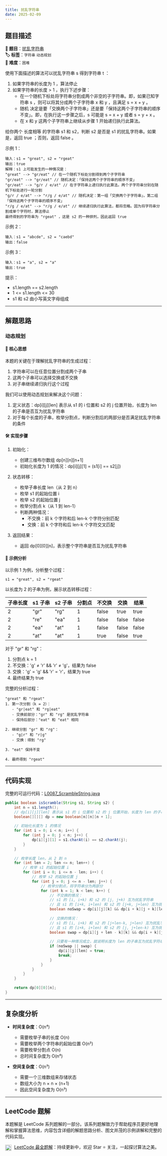 ```yaml
---
title: 扰乱字符串
date: 2025-02-09
---
```


## 题目描述

**🔗 题目**：[扰乱字符串](https://leetcode.cn/problems/scramble-string/)  
**🏷️ 标签**：`字符串` `动态规划`  
**🔴 难度**：`困难`  

使用下面描述的算法可以扰乱字符串 s 得到字符串 t ：
1. 如果字符串的长度为 1 ，算法停止
2. 如果字符串的长度 > 1 ，执行下述步骤：
   - 在一个随机下标处将字符串分割成两个非空的子字符串。即，如果已知字符串 s ，则可以将其分成两个子字符串 x 和 y ，且满足 s = x + y 。
   - 随机 决定是要「交换两个子字符串」还是要「保持这两个子字符串的顺序不变」。即，在执行这一步骤之后，s 可能是 s = x + y 或者 s = y + x 。
   - 在 x 和 y 这两个子字符串上继续从步骤 1 开始递归执行此算法。

给你两个 长度相等 的字符串 s1 和 s2，判断 s2 是否是 s1 的扰乱字符串。如果是，返回 true ；否则，返回 false 。

示例 1：
```
输入：s1 = "great", s2 = "rgeat"
输出：true
解释：s1 上可能发生的一种情况是：
"great" --> "gr/eat" // 在一个随机下标处分割得到两个子字符串
"gr/eat" --> "gr/eat" // 随机决定：「保持这两个子字符串的顺序不变」
"gr/eat" --> "g/r / e/at" // 在子字符串上递归执行此算法。两个子字符串分别在随机下标处进行一轮分割
"g/r / e/at" --> "r/g / e/at" // 随机决定：第一组「交换两个子字符串」，第二组「保持这两个子字符串的顺序不变」
"r/g / e/at" --> "r/g / e/at" // 继续递归执行此算法，都将忽略。因为将字符串分割成单个字符时，算法停止
最终得到的字符串为 "rgeat" ，这是 s2 的一种排列，因此返回 true
```

示例 2：
```
输入：s1 = "abcde", s2 = "caebd"
输出：false
```

示例 3：
```
输入：s1 = "a", s2 = "a"
输出：true
```

提示：
- s1.length == s2.length
- 1 <= s1.length <= 30
- s1 和 s2 由小写英文字母组成

---

## 解题思路
### 动态规划

#### 📝 核心思想
本题的关键在于理解扰乱字符串的生成过程：
1. 字符串可以在任意位置分割成两个子串
2. 这两个子串可以选择交换或不交换
3. 对子串继续递归执行这个过程

我们可以使用动态规划来解决这个问题：
1. 定义状态：dp[i][j][len] 表示从 s1 的 i 位置和 s2 的 j 位置开始，长度为 len 的子串是否互为扰乱字符串
2. 对于每个长度的子串，枚举分割点，判断分割后的两部分是否满足扰乱字符串的条件

#### 🛠️ 实现步骤
1. 初始化：
   - 创建三维布尔数组 dp[n][n][n+1]
   - 初始化长度为 1 的情况：dp[i][j][1] = (s1[i] == s2[j])

2. 状态转移：
   - 枚举子串长度 len（从 2 到 n）
   - 枚举 s1 的起始位置 i
   - 枚举 s2 的起始位置 j
   - 枚举分割点 k（从 1 到 len-1）
   - 判断两种情况：
     * 不交换：前 k 个字符和后 len-k 个字符分别匹配
     * 交换：前 k 个字符和后 len-k 个字符交叉匹配

3. 返回结果：
   - 返回 dp[0][0][n]，表示整个字符串是否互为扰乱字符串

#### 🧩 示例分析
以示例 1 为例，分析整个过程：
```
s1 = "great", s2 = "rgeat"
```

以长度为 2 的子串为例，展示状态转移过程：

| 子串长度 | s1 子串 | s2 子串 | 分割点 | 不交换 | 交换 | 结果 |
|---------|--------|---------|-------|--------|-----|------|
| 2 | "gr" | "rg" | 1 | false | true | true |
| 2 | "re" | "ea" | 1 | false | false | false |
| 2 | "ea" | "at" | 1 | false | false | false |
| 2 | "at" | "at" | 1 | true | false | true |

对于 "gr" 和 "rg"：
1. 分割点 k = 1
2. 不交换：'g' ≠ 'r' && 'r' ≠ 'g'，结果为 false
3. 交换：'g' = 'g' && 'r' = 'r'，结果为 true
4. 最终结果为 true

完整的分析过程：
```
"great" 和 "rgeat"
1. 第一次分割（k = 2）：
   - "gr|eat" 和 "rg|eat"
   - 交换前部分："gr" 和 "rg" 是扰乱字符串
   - 保持后部分："eat" 和 "eat" 相同

2. 继续分割 "gr" 和 "rg"：
   - "g|r" 和 "r|g"
   - 交换：得到 "rg"

3. "eat" 保持不变

4. 最终得到 "rgeat"
```

---

## 代码实现

完整的可运行代码：[L0087_ScrambleString.java](../src/main/java/L0087_ScrambleString.java)

```java
public boolean isScramble(String s1, String s2) {
    int n = s1.length();
    // dp[i][j][len] 表示从 s1 的 i 位置和 s2 的 j 位置开始，长度为 len 的子串是否互为扰乱字符串
    boolean[][][] dp = new boolean[n][n][n + 1];
    
    // 初始化长度为 1 的情况
    for (int i = 0; i < n; i++) {
        for (int j = 0; j < n; j++) {
            dp[i][j][1] = s1.charAt(i) == s2.charAt(j);
        }
    }
    
    // 枚举长度 len，从 2 到 n
    for (int len = 2; len <= n; len++) {
        // 枚举 s1 的起始位置 i
        for (int i = 0; i <= n - len; i++) {
            // 枚举 s2 的起始位置 j
            for (int j = 0; j <= n - len; j++) {
                // 枚举分割点，将字符串分为两部分
                for (int k = 1; k < len; k++) {
                    // 不交换的情况：
                    // s1 的 [i, i+k) 和 s2 的 [j, j+k) 互为扰乱字符串
                    // 且 s1 的 [i+k, i+len) 和 s2 的 [j+k, j+len) 互为扰乱字符串
                    boolean noSwap = dp[i][j][k] && dp[i + k][j + k][len - k];
                    
                    // 交换的情况：
                    // s1 的 [i, i+k) 和 s2 的 [j+len-k, j+len) 互为扰乱字符串
                    // 且 s1 的 [i+k, i+len) 和 s2 的 [j, j+len-k) 互为扰乱字符串
                    boolean swap = dp[i][j + len - k][k] && dp[i + k][j][len - k];
                    
                    // 只要有一种情况成立，就说明长度为 len 的子串互为扰乱字符串
                    if (noSwap || swap) {
                        dp[i][j][len] = true;
                        break;
                    }
                }
            }
        }
    }
    
    return dp[0][0][n];
}
```

---

## 复杂度分析

- **时间复杂度**：O(n⁴)
  - 需要枚举子串的长度 O(n)
  - 需要枚举两个字符串的起始位置 O(n²)
  - 需要枚举分割点 O(n)
  - 总时间复杂度为 O(n⁴)

- **空间复杂度**：O(n³)
  - 需要一个三维数组来存储状态
  - 数组大小为 n × n × (n+1)
  - 因此空间复杂度为 O(n³)

---

## LeetCode 题解

本题解是 LeetCode 系列题解的一部分。该系列题解致力于帮助程序员更好地理解和掌握算法思维，内容包含详细的解题思路分析、图文并茂的示例讲解和完整的代码实现。

<img src="https://github.githubassets.com/images/modules/logos_page/GitHub-Mark.png" alt="GitHub" width="20" style="vertical-align: middle; margin-right: 5px"> [LeetCode 最全题解](https://github.com/LjyYano/LeetCode)：持续更新中，欢迎 Star ⭐️ 关注，一起探讨算法之美。 